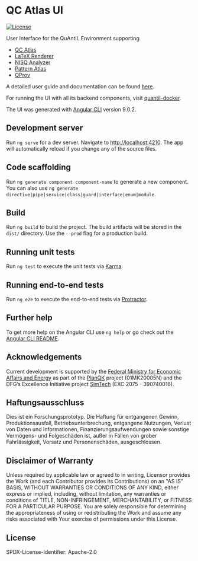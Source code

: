 # QC Atlas UI

[![License](https://img.shields.io/badge/License-Apache%202.0-blue.svg)](https://opensource.org/licenses/Apache-2.0)

User Interface for the QuAntiL Environment supporting
 - [QC Atlas](https://github.com/UST-QuAntiL/qc-atlas)
 - [LaTeX Renderer](https://github.com/UST-QuAntiL/latex-renderer)
 - [NISQ Analyzer](https://github.com/UST-QuAntiL/nisq-analyzer)
 - [Pattern Atlas](https://github.com/PatternAtlas/pattern-atlas-api)
 - [QProv](https://github.com/UST-QuAntiL/qprov)

A detailed user guide and documentation can be found [here](https://quantil.readthedocs.io/en/latest/).

For running the UI with all its backend components, visit [quantil-docker](https://github.com/UST-QuAntiL/quantil-docker).

The UI was generated with [Angular CLI](https://github.com/angular/angular-cli) version 9.0.2.

## Development server

Run `ng serve` for a dev server. Navigate to <http://localhost:4210>. The app will automatically reload if you change any of the source files.

## Code scaffolding

Run `ng generate component component-name` to generate a new component. You can also use `ng generate directive|pipe|service|class|guard|interface|enum|module`.

## Build

Run `ng build` to build the project. The build artifacts will be stored in the `dist/` directory. Use the `--prod` flag for a production build.

## Running unit tests

Run `ng test` to execute the unit tests via [Karma](https://karma-runner.github.io).

## Running end-to-end tests

Run `ng e2e` to execute the end-to-end tests via [Protractor](http://www.protractortest.org/).

## Further help

To get more help on the Angular CLI use `ng help` or go check out the [Angular CLI README](https://github.com/angular/angular-cli/blob/master/README.md).

## Acknowledgements

Current development is supported by the [Federal Ministry for Economic Affairs and Energy] as part of the [PlanQK] project (01MK20005N) and the DFG’s Excellence Initiative project [SimTech] (EXC 2075 - 390740016).

## Haftungsausschluss

Dies ist ein Forschungsprototyp.
Die Haftung für entgangenen Gewinn, Produktionsausfall, Betriebsunterbrechung, entgangene Nutzungen, Verlust von Daten und Informationen, Finanzierungsaufwendungen sowie sonstige Vermögens- und Folgeschäden ist, außer in Fällen von grober Fahrlässigkeit, Vorsatz und Personenschäden, ausgeschlossen.

## Disclaimer of Warranty

Unless required by applicable law or agreed to in writing, Licensor provides the Work (and each Contributor provides its Contributions) on an "AS IS" BASIS, WITHOUT WARRANTIES OR CONDITIONS OF ANY KIND, either express or implied, including, without limitation, any warranties or conditions of TITLE, NON-INFRINGEMENT, MERCHANTABILITY, or FITNESS FOR A PARTICULAR PURPOSE.
You are solely responsible for determining the appropriateness of using or redistributing the Work and assume any risks associated with Your exercise of permissions under this License.

## License

SPDX-License-Identifier: Apache-2.0

  [Federal Ministry for Economic Affairs and Energy]: http://www.bmwi.de/EN
  [PlanQK]: https://planqk.de
  [SimTech]: https://www.simtech.uni-stuttgart.de/
